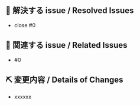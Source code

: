 <!-- Issue 番号がない PR は受け付けません。 -->
<!-- We don't accept PRs which has no Issue ID. -->

## 👏 解決する issue / Resolved Issues
- close #0

## 📝 関連する issue / Related Issues
- #0

## ⛏ 変更内容 / Details of Changes
<!-- 変更を端的に箇条書きで -->
<!-- List down your changes concisely -->
- xxxxxx
